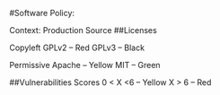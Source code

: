#Software Policy:

Context: Production Source
##Licenses

  Copyleft 
GPLv2 – Red 
GPLv3 – Black

  Permissive 
Apache – Yellow
MIT – Green 

##Vulnerabilities
Scores
0 < X <6 – Yellow
X > 6 – Red 
